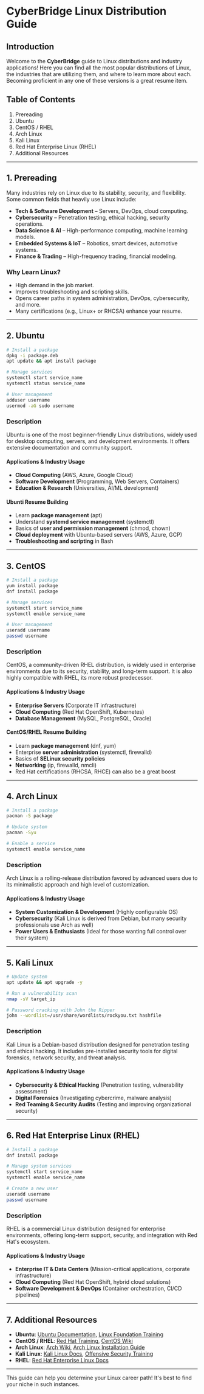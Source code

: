 # CyberBridge Linux Distribution Guide

## Introduction
Welcome to the **CyberBridge** guide to Linux distributions and industry applications! Here you can find all the most popular distributions of Linux, the industries that are utilizing them, and where to learn more about each. Becoming proficient in any one of these versions is a great resume item.

## Table of Contents
1. Prereading  
2. Ubuntu  
3. CentOS / RHEL  
4. Arch Linux  
5. Kali Linux  
6. Red Hat Enterprise Linux (RHEL)  
7. Additional Resources  

---

## 1. Prereading
Many industries rely on Linux due to its stability, security, and flexibility. Some common fields that heavily use Linux include:
- **Tech & Software Development** – Servers, DevOps, cloud computing.
- **Cybersecurity** – Penetration testing, ethical hacking, security operations.
- **Data Science & AI** – High-performance computing, machine learning models.
- **Embedded Systems & IoT** – Robotics, smart devices, automotive systems.
- **Finance & Trading** – High-frequency trading, financial modeling.

### Why Learn Linux?
- High demand in the job market.
- Improves troubleshooting and scripting skills.
- Opens career paths in system administration, DevOps, cybersecurity, and more.
- Many certifications (e.g., Linux+ or RHCSA) enhance your resume.

---

## 2. Ubuntu
```bash
# Install a package
dpkg -i package.deb
apt update && apt install package

# Manage services
systemctl start service_name
systemctl status service_name

# User management
adduser username
usermod -aG sudo username
```

### Description
Ubuntu is one of the most beginner-friendly Linux distributions, widely used for desktop computing, servers, and development environments. It offers extensive documentation and community support.

#### Applications & Industry Usage
- **Cloud Computing** (AWS, Azure, Google Cloud)
- **Software Development** (Programming, Web Servers, Containers)
- **Education & Research** (Universities, AI/ML development)

#### Ubunti Resume Building
- Learn **package management** (apt)
- Understand **systemd service management** (systemctl)
- Basics of **user and permission management** (chmod, chown)
- **Cloud deployment** with Ubuntu-based servers (AWS, Azure, GCP)
- **Troubleshooting and scripting** in Bash

---

## 3. CentOS
```bash
# Install a package
yum install package
dnf install package

# Manage services
systemctl start service_name
systemctl enable service_name

# User management
useradd username
passwd username
```

### Description
CentOS, a community-driven RHEL distribution, is widely used in enterprise environments due to its security, stability, and long-term support. It is also highly compatible with RHEL, its more robust predecessor. 

#### Applications & Industry Usage
- **Enterprise Servers** (Corporate IT infrastructure)
- **Cloud Computing** (Red Hat OpenShift, Kubernetes)
- **Database Management** (MySQL, PostgreSQL, Oracle)

#### CentOS/RHEL Resume Building
- Learn **package management** (dnf, yum)
- Enterprise **server administration** (systemctl, firewalld)
- Basics of **SELinux security policies**
- **Networking** (ip, firewalld, nmcli)
- Red Hat certifications (RHCSA, RHCE) can also be a great boost
---

## 4. Arch Linux
```bash
# Install a package
pacman -S package

# Update system
pacman -Syu

# Enable a service
systemctl enable service_name
```

### Description
Arch Linux is a rolling-release distribution favored by advanced users due to its minimalistic approach and high level of customization.

#### Applications & Industry Usage
- **System Customization & Development** (Highly configurable OS)
- **Cybersecurity** (Kali Linux is derived from Debian, but many security professionals use Arch as well)
- **Power Users & Enthusiasts** (Ideal for those wanting full control over their system)

---

## 5. Kali Linux
```bash
# Update system
apt update && apt upgrade -y

# Run a vulnerability scan
nmap -sV target_ip

# Password cracking with John the Ripper
john --wordlist=/usr/share/wordlists/rockyou.txt hashfile
```

### Description
Kali Linux is a Debian-based distribution designed for penetration testing and ethical hacking. It includes pre-installed security tools for digital forensics, network security, and threat analysis.

#### Applications & Industry Usage
- **Cybersecurity & Ethical Hacking** (Penetration testing, vulnerability assessment)
- **Digital Forensics** (Investigating cybercrime, malware analysis)
- **Red Teaming & Security Audits** (Testing and improving organizational security)

---

## 6. Red Hat Enterprise Linux (RHEL)
```bash
# Install a package
dnf install package

# Manage system services
systemctl start service_name
systemctl enable service_name

# Create a new user
useradd username
passwd username
```

### Description
RHEL is a commercial Linux distribution designed for enterprise environments, offering long-term support, security, and integration with Red Hat's ecosystem.

#### Applications & Industry Usage
- **Enterprise IT & Data Centers** (Mission-critical applications, corporate infrastructure)
- **Cloud Computing** (Red Hat OpenShift, hybrid cloud solutions)
- **Software Development & DevOps** (Container orchestration, CI/CD pipelines)

---

## 7. Additional Resources
- **Ubuntu**: [Ubuntu Documentation](https://ubuntu.com/tutorials), [Linux Foundation Training](https://training.linuxfoundation.org/)
- **CentOS / RHEL**: [Red Hat Training](https://www.redhat.com/en/services/training), [CentOS Wiki](https://wiki.centos.org/)
- **Arch Linux**: [Arch Wiki](https://wiki.archlinux.org/), [Arch Linux Installation Guide](https://wiki.archlinux.org/title/installation_guide)
- **Kali Linux**: [Kali Linux Docs](https://www.kali.org/docs/), [Offensive Security Training](https://www.offsec.com/)
- **RHEL**: [Red Hat Enterprise Linux Docs](https://access.redhat.com/documentation/en-us/red_hat_enterprise_linux/)

---

This guide can help you determine your Linux career path! It's best to find your niche in such instances.
